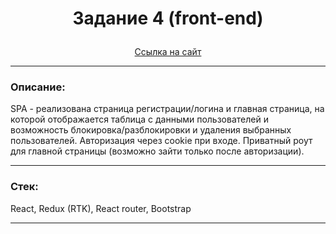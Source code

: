 # <p align="center">Задание 4 (front-end)</p>

<div align="center"><a href="https://task4frontend-production.up.railway.app">Ссылка на сайт</a></div>

---

### Описание:

SPA - реализована страница регистрации/логина и главная страница, на которой отображается таблица с данными пользователей и возможность блокировка/разблокировки и удаления выбранных пользователей. Авторизация через cookie при входе. Приватный роут для главной страницы (возможно зайти только после авторизации).

---

### Стек:

React, Redux (RTK), React router, Bootstrap

---

